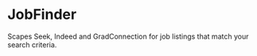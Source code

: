 # JobFinder
Scapes Seek, Indeed and GradConnection for job listings that match your search criteria. 
